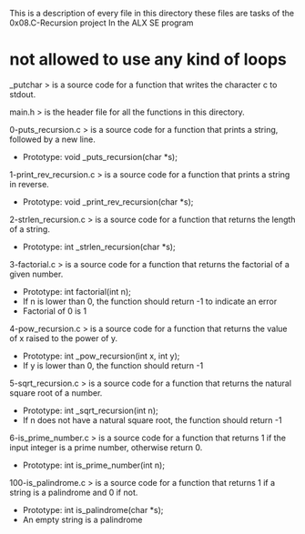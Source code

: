 This is a description of every file in this directory
these files are tasks of the 0x08.C-Recursion project
In the ALX SE program

# not allowed to use any kind of loops #

_putchar > is a source code for a function that writes the character c to stdout.

main.h > is the header file for all the functions in this directory.

0-puts_recursion.c > is a source code for a function that prints a string, followed by a new line.
- Prototype: void _puts_recursion(char *s);

1-print_rev_recursion.c > is a source code for a function that prints a string in reverse.
- Prototype: void _print_rev_recursion(char *s);

2-strlen_recursion.c > is a source code for a function that returns the length of a string.
- Prototype: int _strlen_recursion(char *s);

3-factorial.c > is a source code for a function that returns the factorial of a given number.
- Prototype: int factorial(int n);
- If n is lower than 0, the function should return -1 to indicate an error
- Factorial of 0 is 1

4-pow_recursion.c > is a source code for a function that returns the value of x raised to the power of y.
- Prototype: int _pow_recursion(int x, int y);
- If y is lower than 0, the function should return -1

5-sqrt_recursion.c > is a source code for a function that returns the natural square root of a number.
- Prototype: int _sqrt_recursion(int n);
- If n does not have a natural square root, the function should return -1

6-is_prime_number.c > is a source code for a function that returns 1 if the input integer is a prime number, otherwise return 0.
- Prototype: int is_prime_number(int n);

100-is_palindrome.c > is a source code for a function that returns 1 if a string is a palindrome and 0 if not.
- Prototype: int is_palindrome(char *s);
- An empty string is a palindrome

